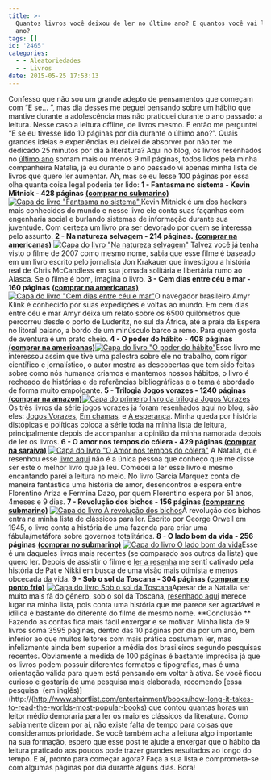```yaml
---
title: >-
  Quantos livros você deixou de ler no último ano? E quantos você vai ler esse
  ano?
tags: []
id: '2465'
categories:
  - - Aleatoriedades
  - - Livros
date: 2015-05-25 17:53:13
---
```


Confesso que não sou um grande adepto de pensamentos que começam com “E se… ”, mas dia desses me peguei pensando sobre um hábito que mantive durante a adolescência mas não pratiquei durante o ano passado: a leitura. Nesse caso a leitura offline, de livros mesmo. E então me perguntei “E se eu tivesse lido 10 páginas por dia durante o último ano?”. Quais grandes ideias e experiências eu deixei de absorver por não ter me dedicado 25 minutos por dia à literatura? Aqui no blog, os livros resenhados no [último ano](http://natalia.blog.br/category/resenhas-livros) somam mais ou menos 9 mil páginas, todos lidos pela minha companheira Natalia, já eu durante o ano passado ví apenas minha lista de livros que quero ler aumentar. Ah, mas se eu lesse 100 páginas por essa olha quanta coisa legal poderia ter lido: **1 - Fantasma no sistema - Kevin Mitnick - 428 páginas** [**(comprar no submarino)**](http://oferta.vc/7Lte) [![Capa do livro "Fantasma no sistema".](/images/2015/05/fantasma-no-sistema-capa.png)](/images/2015/05/fantasma-no-sistema-capa.png)Kevin Mitnick é um dos hackers mais conhecidos do mundo e nesse livro ele conta suas façanhas com engenharia social e burlando sistemas de informação durante sua juventude. Com certeza um livro pra ser devorado por quem se interessa pelo assunto. **2 - Na natureza selvagem - 214 páginas.** [**(comprar na americanas)**](http://oferta.vc/7Lti) [![Capa do livro "Na natureza selvagem"](/images/2015/05/capa-do-livro-na-natureza-selvagem.jpg)](/images/2015/05/capa-do-livro-na-natureza-selvagem.jpg) Talvez você já tenha visto o filme de 2007 como mesmo nome, sabia que esse filme é baseado em um livro escrito pelo jornalista Jon Krakauer que investigou a história real de Chris McCandless em sua jornada solitária e libertária rumo ao Alasca. Se o filme é bom, imagina o livro. **3 - Cem dias entre céu e mar - 160 páginas** [**(comprar na americanas)**](http://oferta.vc/7Ltj) [![Capa do livro "Cem dias entre céu e mar"](/images/2015/05/capa-do-livro-cem-dias-entre-ceu-e-mar.jpg)](/images/2015/05/capa-do-livro-cem-dias-entre-ceu-e-mar.jpg)O navegador brasileiro Amyr Klink é conhecido por suas expedições e voltas ao mundo. Em cem dias entre céu e mar Amyr deixa um relato sobre os 6500 quilômetros que percorreu desde o porto de Luderitz, no sul da África, até a praia da Espera no litoral baiano, a bordo de um minúsculo barco a remo. Para quem gosta de aventura é um prato cheio. **4 - O poder do hábito - 408 páginas** **[(comprar na americanas)](http://oferta.vc/7Ltp)**[![Capa do livro "O poder do hábito"](/images/2015/05/capa-do-livro-o-poder-do-habito.jpg)](/images/2015/05/capa-do-livro-o-poder-do-habito.jpg)Esse livro me interessou assim que tive uma palestra sobre ele no trabalho, com rigor científico e jornalístico, o autor mostra as descobertas que tem sido feitas sobre como nós humanos criamos e mantemos nossos hábitos, o livro é recheado de histórias e de referências bibliográficas e o tema é abordado de forma muito empolgante. **5 - Trilogia Jogos vorazes - 1240 páginas** **[(comprar na amazon)](http://www.amazon.com.br/dp/8532503292/ref=asc_df_85325032923690388?smid=A1ZZFT5FULY4LN&linkCode=asn&creative=380341&creativeASIN=8532503292&&tag=oquequeeuiafa-20)**[![Capa do primeiro livro da trilogia Jogos Vorazes](/images/2015/05/Capa-do-primeiro-livro-da-trilogia-Jogos-Vorazes.jpg)](/images/2015/05/Capa-do-primeiro-livro-da-trilogia-Jogos-Vorazes.jpg)     Os três livros da série jogos vorazes já foram resenhados aqui no blog, são eles: [Jogos Vorazes](http://natalia.blog.br/2014/07/28/18o-livro-do-ano-jogos-vorazes/), [Em chamas](http://natalia.blog.br/2014/08/11/19o-livro-do-ano-em-chamas/), e [A esperança](http://natalia.blog.br/2014/08/22/20o-livro-do-ano-a-esperanca). Minha queda por história distópicas e políticas coloca a série toda na minha lista de leitura, principalmente depois de acompanhar a opinião da minha namorada depois de ler os livros. **6 - O amor nos tempos do cólera - 429 páginas** [**(comprar na saraiva)**](http://www.saraiva.com.br/o-amor-nos-tempos-do-colera-308153.html) [![Capa do livro "O Amor nos tempos do cólera"](/images/2015/05/Capa-do-livro-O-Amor-nos-tempos-do-cólera.jpg)](/images/2015/05/Capa-do-livro-O-Amor-nos-tempos-do-cólera.jpg) A Natalia, que resenhou esse [livro aqui](http://natalia.blog.br/2014/03/04/4o-livro-do-ano-o-amor-nos-tempos-do-colera/) não é a única pessoa que conheço que me disse ser este o melhor livro que já leu. Comecei a ler esse livro e mesmo encantando parei a leitura no meio. No livro García Marquez conta de maneira fantástica uma história de amor, desencontros e espera entre Florentino Ariza e Fermina Dazo, por quem Florentino espera por 51 anos, 4meses e 9 dias. **7 - Revolução dos bichos - 156 páginas** [**(comprar no submarino)**](http://oferta.vc/7LuD) [![Capa do livro A revolução dos bichos](/images/2015/05/Capa-do-livro-A-revolução-dos-bichos.jpg)](/images/2015/05/Capa-do-livro-A-revolução-dos-bichos.jpg)A revolução dos bichos entra na minha lista de clássicos para ler. Escrito por George Orwell em 1945, o livro conta a história de uma fazenda para criar uma fábula/metáfora sobre governos totalitários. **8 - O lado bom da vida - 256 páginas** [**(comprar no submarino)**](http://oferta.vc/7LuI) [![Capa do livro O lado bom da vida](/images/2015/05/Capa-do-livro-O-lado-bom-da-vida.jpg)](/images/2015/05/Capa-do-livro-O-lado-bom-da-vida.jpg)Esse é um daqueles livros mais recentes (se comparado aos outros da lista) que quero ler. Depois de assistir o filme e [ler a resenha](http://natalia.blog.br/2014/10/21/resenha-do-28o-livro-do-ano-o-lado-bom-da-vida/) me sentí cativado pela história de Pat e Nikki em busca de uma visão mais otimista e menos obcecada da vida. **9 - Sob o sol da Toscana - 304 páginas** [**(comprar no ponto frio)**](http://www.pontofrio.com.br/livros/BiografiasCartasMemorias/Biografias/L-PM-Pocket-Sob-o-Sol-da-Toscana-Frances-Mayes-173244.html) [![Capa do livro Sob o sol da Toscana](/images/2015/05/Capa-do-livro-Sob-o-sol-da-Toscana.jpg)](/images/2015/05/Capa-do-livro-Sob-o-sol-da-Toscana.jpg)Apesar de a Natalia ser muito mais fã do gênero, sob o sol da Toscana, [resenhado aqui](http://natalia.blog.br/2014/07/10/16o-livro-do-ano-sob-o-sol-da-toscana/) merece lugar na minha lista, pois conta uma história que me parece ser agradável e idílica e bastante do diferente do filme de mesmo nome. **Conclusão ** Fazendo as contas fica mais fácil enxergar e se motivar. Minha lista de 9 livros soma 3595 páginas, dentro das 10 páginas por dia por um ano, bem inferior ao que muitos leitores com mais prática costumam ler, mas infelizmente ainda bem superior a média dos brasileiros segundo pesquisas recentes. Obviamente a medida de 100 páginas é bastante imprecisa já que os livros podem possuir diferentes formatos e tipografias, mas é uma orientação válida para quem está pensando em voltar à ativa. Se você ficou curioso e gostaria de uma pesquisa mais elaborada, recomendo [essa pesquisa  (em inglês)](http://(http://www.shortlist.com/entertainment/books/how-long-it-takes-to-read-the-worlds-most-popular-books) que contou quantas horas um leitor médio demoraria para ler os maiores clássicos da literatura. Como sabiamente dizem por aí, não existe falta de tempo para coisas que consideramos prioridade. Se você também acha a leitura algo importante na sua formação, espero que esse post te ajude a enxergar que o hábito da leitura praticado aos poucos pode trazer grandes resultados ao longo do tempo. E aí, pronto para começar agora? Faça a sua lista e comprometa-se com algumas páginas por dia durante alguns dias. Bora!
